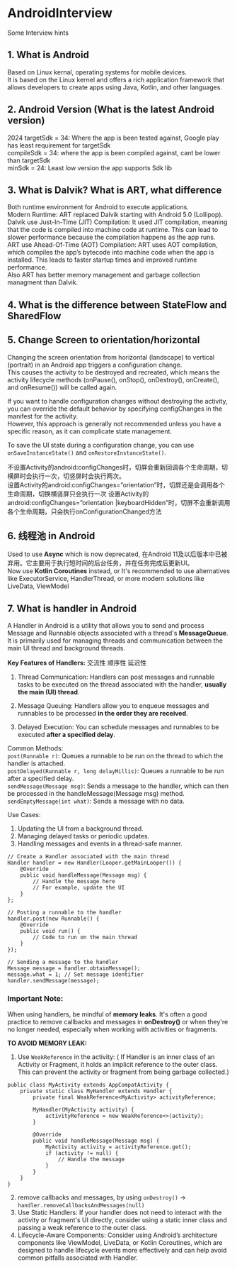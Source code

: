 # AndroidInterview
Some Interview hints

## 1. What is Android
Based on Linux kernal, operating systems for mobile devices. </br>
It is based on the Linux kernel and offers a rich application framework that allows developers to create apps using Java, Kotlin, and other languages.

## 2. Android Version (What is the latest Android version)
2024
targetSdk = 34: Where the app is been tested against, Google play has least requirement for targetSdk <br/>
compileSdk = 34: where the app is been compiled against, cant be lower than targetSdk <br/>
minSdk = 24: Least low version the app supports Sdk lib <br/>

## 3. What is Dalvik? What is ART, what difference
Both runtime environment for Android to execute applications. <br/>
Modern Runtime: ART replaced Dalvik starting with Android 5.0 (Lollipop). <br/>
Dalvik use Just-In-Time (JIT) Compilation: It used JIT compilation, meaning that the code is compiled into machine code at runtime. This can lead to slower performance because the compilation happens as the app runs.<br/>
ART use Ahead-Of-Time (AOT) Compilation: ART uses AOT compilation, which compiles the app’s bytecode into machine code when the app is installed. This leads to faster startup times and improved runtime performance.<br/>
Also ART has better memory management and garbage collection managment than Dalvik.

## 4. What is the difference between StateFlow and SharedFlow


## 5. Change Screen to orientation/horizontal
Changing the screen orientation from horizontal (landscape) to vertical (portrait) in an Android app triggers a configuration change. <br/>
This causes the activity to be destroyed and recreated, which means the activity lifecycle methods (onPause(), onStop(), onDestroy(), onCreate(), and onResume()) will be called again.

If you want to handle configuration changes without destroying the activity, you can override the default behavior by specifying configChanges in the manifest for the activity. <br/>
However, this approach is generally not recommended unless you have a specific reason, as it can complicate state management.

To save the UI state during a configuration change, you can use ```onSaveInstanceState()``` and ```onRestoreInstanceState()```.

不设置Activity的android:configChanges时，切屏会重新回调各个生命周期，切横屏时会执行一次，切竖屏时会执行两次。 </br>
设置Activity的android:configChanges=”orientation”时，切屏还是会调用各个生命周期，切换横竖屏只会执行一次 设置Activity的android:configChanges=”orientation |keyboardHidden”时，切屏不会重新调用各个生命周期，只会执行onConfigurationChanged方法

## 6. 线程池 in Android
Used to use **Async** which is now deprecated, 在Android 11及以后版本中已被弃用。它主要用于执行短时间的后台任务，并在任务完成后更新UI。<br/>
Now use **Kotlin Coroutines** instead, or It's recommended to use alternatives like ExecutorService, HandlerThread, or more modern solutions like LiveData, ViewModel

## 7. What is handler in Android
A Handler in Android is a utility that allows you to send and process Message and Runnable objects associated with a thread's **MessageQueue**. 
It is primarily used for managing threads and communication between the main UI thread and background threads.

**Key Features of Handlers:** 交流性 顺序性 延迟性
1. Thread Communication: Handlers can post messages and runnable tasks to be executed on the thread associated with the handler, **usually the main (UI) thread**.

2. Message Queuing: Handlers allow you to enqueue messages and runnables to be processed **in the order they are received**.

3. Delayed Execution: You can schedule messages and runnables to be executed **after a specified delay**.

Common Methods: <br/>
```post(Runnable r)```: Queues a runnable to be run on the thread to which the handler is attached. <br/>
```postDelayed(Runnable r, long delayMillis)```: Queues a runnable to be run after a specified delay. <br/>
```sendMessage(Message msg)```: Sends a message to the handler, which can then be processed in the handleMessage(Message msg) method. <br/>
```sendEmptyMessage(int what)```: Sends a message with no data.

Use Cases:<br/>
1. Updating the UI from a background thread.
2. Managing delayed tasks or periodic updates.
3. Handling messages and events in a thread-safe manner.
```
// Create a Handler associated with the main thread
Handler handler = new Handler(Looper.getMainLooper()) {
    @Override
    public void handleMessage(Message msg) {
        // Handle the message here
        // For example, update the UI
    }
};

// Posting a runnable to the handler
handler.post(new Runnable() {
    @Override
    public void run() {
        // Code to run on the main thread
    }
});

// Sending a message to the handler
Message message = handler.obtainMessage();
message.what = 1; // Set message identifier
handler.sendMessage(message);
```

### Important Note:<br/>
When using handlers, be mindful of **memory leaks**. It's often a good practice to remove callbacks and messages in **onDestroy()** or when they're no longer needed, especially when working with activities or fragments.

**TO AVOID MEMORY LEAK:**
1. Use ```WeakReference``` in the activity: ( If Handler is an inner class of an Activity or Fragment, it holds an implicit reference to the outer class. This can prevent the activity or fragment from being garbage collected.)
```
public class MyActivity extends AppCompatActivity {
    private static class MyHandler extends Handler {
        private final WeakReference<MyActivity> activityReference;

        MyHandler(MyActivity activity) {
            activityReference = new WeakReference<>(activity);
        }

        @Override
        public void handleMessage(Message msg) {
            MyActivity activity = activityReference.get();
            if (activity != null) {
                // Handle the message
            }
        }
    }
}
```
2. remove callbacks and messages, by using ```onDestroy()``` -> ```handler.removeCallbacksAndMessages(null)```
3. Use Static Handlers: If your handler does not need to interact with the activity or fragment's UI directly, consider using a static inner class and passing a weak reference to the outer class.
4. Lifecycle-Aware Components: Consider using Android’s architecture components like ViewModel, LiveData, or Kotlin Coroutines, which are designed to handle lifecycle events more effectively and can help avoid common pitfalls associated with Handler.



